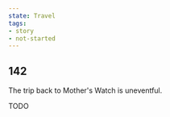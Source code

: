```yaml
---
state: Travel
tags:
- story
- not-started
---
```


## 142

The trip back to Mother's Watch is uneventful.

TODO
